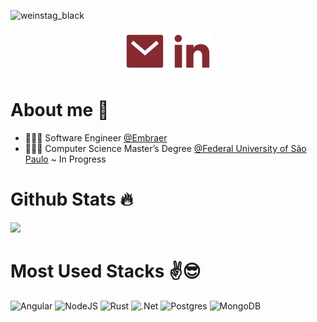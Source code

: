 
![weinstag_black](https://github.com/weinStag/weinStag/assets/102031258/3c637690-4069-438e-8e44-1f51d61f2ce0)


<p align="center">
    <a href="mailto:contato.diasvinicius@hotmail.com" alt="Contact me" target="_blank"><img src="readme/mail-fill.svg"></a>
    <a href="https://www.linkedin.com/in/weinStag/" alt="Linkedin" target="_blank"><img src="readme/linkedin-fill.svg"></a>
</p>

# About me 💭
- 👩🏻‍💻 Software Engineer [@Embraer](https://www.embraer.com/)<br/>
- 👩🏻‍🎓 Computer Science Master’s Degree [@Federal University of São Paulo](https://www.unifesp.br/) ~ In Progress<br/>

# Github Stats 🔥
<!-- GitHub stats from https://github.com/anuraghazra/github-readme-stats -->
![](https://github-readme-stats.vercel.app/api?username=weinStag&theme=rose&hide_border=false&include_all_commits=true&count_private=true)<br/>

<!-- Badges from https://github.com/Ileriayo/markdown-badges -->

# Most Used Stacks ✌️😎

![Angular](https://img.shields.io/badge/angular-%23DD0031.svg?style=for-the-badge&logo=angular&logoColor=white)
![NodeJS](https://img.shields.io/badge/node.js-6DA55F?style=for-the-badge&logo=node.js&logoColor=white)
![Rust](https://img.shields.io/badge/Rust-000000?style=for-the-badge&logo=rust&logoColor=white)
![.Net](https://img.shields.io/badge/.NET-5C2D91?style=for-the-badge&logo=.net&logoColor=white)
![Postgres](https://img.shields.io/badge/postgres-%23316192.svg?style=for-the-badge&logo=postgresql&logoColor=white)
![MongoDB](https://img.shields.io/badge/MongoDB-%234ea94b.svg?style=for-the-badge&logo=mongodb&logoColor=white)
